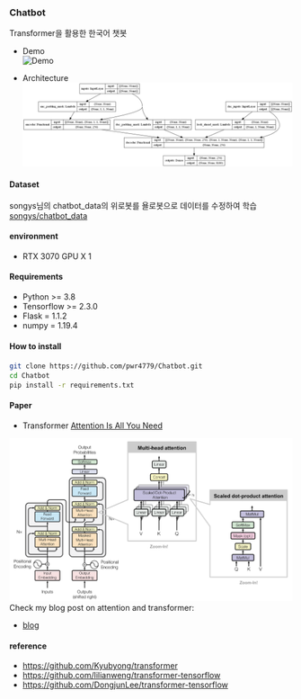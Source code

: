 ### Chatbot
Transformer을 활용한 한국어 챗봇

* Demo  
![Demo](./images/demo.gif)

* Architecture  
![Architecture](./images/model.png)

#### Dataset
songys님의 chatbot_data의 위로봇를 욜로봇으로 데이터를 수정하여 학습
[songys/chatbot_data](https://raw.githubusercontent.com/songys/Chatbot_data/master/ChatbotData%20.csv)

#### environment
* RTX 3070 GPU X 1

#### Requirements
* Python >= 3.8
* Tensorflow >= 2.3.0
* Flask = 1.1.2
* numpy = 1.19.4

#### How to install
```sh
git clone https://github.com/pwr4779/Chatbot.git
cd Chatbot
pip install -r requirements.txt
```

#### Paper
* Transformer [Attention Is All You Need](https://arxiv.org/abs/1706.03762)

![Transformer model](./images/transformer.png)
Check my blog post on attention and transformer:
* [blog](https://toitoitoi79.tistory.com/82)

#### reference
* https://github.com/Kyubyong/transformer
* https://github.com/lilianweng/transformer-tensorflow
* https://github.com/DongjunLee/transformer-tensorflow
